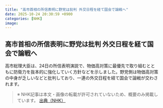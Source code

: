 ```yaml
---
title: "高市首相の所信表明に野党は批判 外交日程を経て国会で論戦へ"
date: 2025-10-24 20:30:59 +0900
categories: [NHK]
image: 
---
```

## 高市首相の所信表明に野党は批判 外交日程を経て国会で論戦へ

高市総理大臣は、24日の所信表明演説で、物価高対策に最優先で取り組むとともに防衛力を抜本的に強化していく方針などを示しました。野党側は物価高対策の中身が乏しいなどと批判しており、一連の外交日程を経て国会で論戦が交わされます。

> ※ NHK記事は本文・画像の転載が許可されていないため、概要のみ掲載しています。
[出典（NHK）](http://www3.nhk.or.jp/news/html/20251025/k10014958801000.html)
